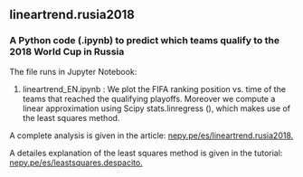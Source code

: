 ## lineartrend.rusia2018
### A Python code (.ipynb) to predict which teams qualify to the 2018 World Cup in Russia

The file runs in Jupyter Notebook: 

1. lineartrend_EN.ipynb : We plot the FIFA ranking position vs. time of the teams that reached the qualifying playoffs. Moreover we compute a linear approximation using Scipy stats.linregress (), which makes use of the least squares method.

A complete analysis is given in the article: [nepy.pe/es/lineartrend.rusia2018.](http://www.nepy.pe/en/education/linear-trends-to-predict-the-results-of-the-world-cup-qualification-play-offs/) 

A detailes explanation of the least squares method is given in the tutorial: [nepy.pe/es/leastsquares.despacito.](http://www.nepy.pe/en/tutorial/least-squares-method/) 
